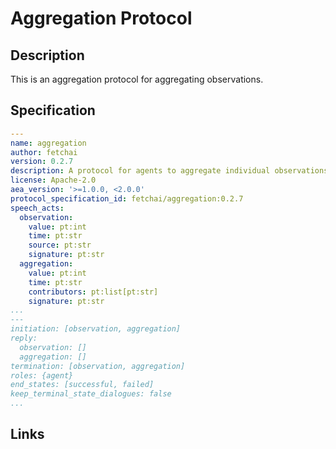 # Aggregation Protocol

## Description

This is an aggregation protocol for aggregating observations.

## Specification

```yaml
---
name: aggregation
author: fetchai
version: 0.2.7
description: A protocol for agents to aggregate individual observations
license: Apache-2.0
aea_version: '>=1.0.0, <2.0.0'
protocol_specification_id: fetchai/aggregation:0.2.7
speech_acts:
  observation:
    value: pt:int
    time: pt:str
    source: pt:str
    signature: pt:str
  aggregation:
    value: pt:int
    time: pt:str
    contributors: pt:list[pt:str]
    signature: pt:str
...
---
initiation: [observation, aggregation]
reply:
  observation: []
  aggregation: []
termination: [observation, aggregation]
roles: {agent}
end_states: [successful, failed]
keep_terminal_state_dialogues: false
...
```

## Links
